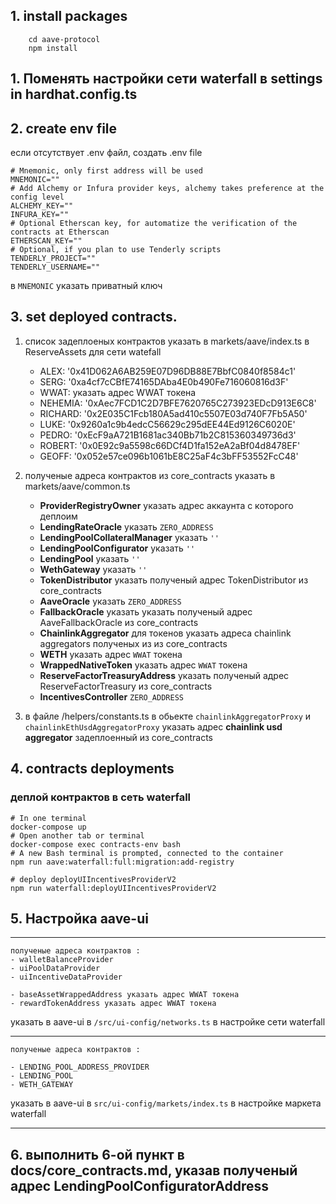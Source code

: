 ## 1. install packages
```
    cd aave-protocol
    npm install
```

## 1. Поменять настройки сети waterfall в  settings in hardhat.config.ts

## 2. create env file
если отсутствует .env файл, создать .env file

```
# Mnemonic, only first address will be used
MNEMONIC=""
# Add Alchemy or Infura provider keys, alchemy takes preference at the config level
ALCHEMY_KEY=""
INFURA_KEY=""
# Optional Etherscan key, for automatize the verification of the contracts at Etherscan
ETHERSCAN_KEY=""
# Optional, if you plan to use Tenderly scripts
TENDERLY_PROJECT=""
TENDERLY_USERNAME=""
```
в `MNEMONIC` указать приватный ключ

## 3. set deployed contracts.

1) список задеплоеных контрактов указать в markets/aave/index.ts в ReserveAssets для сети watefall

   - ALEX: '0x41D062A6AB259E07D96DB88E7BbfC0840f8584c1'
   - SERG: '0xa4cf7cCBfE74165DAba4E0b490Fe716060816d3F'
   - WWAT: указать адрес WWAT токена
   - NEHEMIA: '0xAec7FCD1C2D7BFE7620765C273923EDcD913E6C8'
   - RICHARD: '0x2E035C1Fcb180A5ad410c5507E03d740F7Fb5A50'
   - LUKE: '0x9260a1c9b4edcC56629c295dEE44Ed9126C6020E'
   - PEDRO: '0xEcF9aA721B1681ac340Bb71b2C815360349736d3'
   - ROBERT: '0x0E92c9a5598c66DCf4D1fa152eA2aBf04d8478EF'
   - GEOFF: '0x052e57ce096b1061bE8C25aF4c3bFF53552FcC48'
   

2) полученые адреса контрактов из core_contracts указать в markets/aave/common.ts
    
    - **ProviderRegistryOwner** указать адрес аккаунта с которого деплоим
    - **LendingRateOracle** указать ``ZERO_ADDRESS``
    - **LendingPoolCollateralManager** указать ``''``
    - **LendingPoolConfigurator** указать ``''``
    - **LendingPool** указать ``''``
    - **WethGateway** указать ``''``
    - **TokenDistributor** указать полученый адрес TokenDistributor из core_contracts
    - **AaveOracle** указать ``ZERO_ADDRESS``
    - **FallbackOracle** указать указать полученый адрес AaveFallbackOracle из core_contracts
    - **ChainlinkAggregator** для токенов указать адреса chainlink aggregators полученых из из core_contracts
    - **WETH** указать адрес ``WWAT`` токена
    - **WrappedNativeToken** указать адрес ``WWAT`` токена
    - **ReserveFactorTreasuryAddress** указать полученый адрес ReserveFactorTreasury из core_contracts
    - **IncentivesController** ``ZERO_ADDRESS``
    
3) в файле /helpers/constants.ts в обьекте `chainlinkAggregatorProxy` и `chainlinkEthUsdAggregatorProxy` указать адрес **chainlink usd aggregator** задеплоенный из core_contracts 




## 4. contracts deployments
### деплой контрактов в сеть waterfall 

```
# In one terminal
docker-compose up
# Open another tab or terminal
docker-compose exec contracts-env bash
# A new Bash terminal is prompted, connected to the container
npm run aave:waterfall:full:migration:add-registry

# deploy deployUIIncentivesProviderV2
npm run waterfall:deployUIIncentivesProviderV2
```

## 5. Настройка aave-ui

----
    полученые адреса контрактов : 
    - walletBalanceProvider
    - uiPoolDataProvider
    - uiIncentiveDataProvider

    - baseAssetWrappedAddress указать адрес WWAT токена
    - rewardTokenAddress указать адрес WWAT токена

указать в aave-ui в `/src/ui-config/networks.ts` в настройке сети waterfall

----

    полученые адреса контрактов :

    - LENDING_POOL_ADDRESS_PROVIDER
    - LENDING_POOL
    - WETH_GATEWAY

указать в aave-ui в `src/ui-config/markets/index.ts` в настройке маркета waterfall

----

## 6. выполнить 6-ой пункт в docs/core_contracts.md, указав полученый адрес LendingPoolConfiguratorAddress
